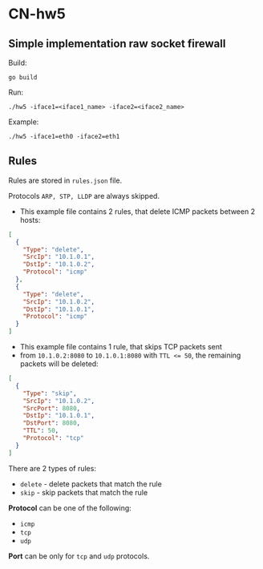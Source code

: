 # CN-hw5

## Simple implementation raw socket firewall

Build:

```go build```

Run:

```./hw5 -iface1=<iface1_name> -iface2=<iface2_name>```

Example:

```./hw5 -iface1=eth0 -iface2=eth1```

## Rules

Rules are stored in `rules.json` file. 

Protocols ```ARP, STP, LLDP``` are always skipped.

- This example file contains 2 rules, that delete ICMP packets between 2 hosts:
```json
[
  {
    "Type": "delete",
    "SrcIp": "10.1.0.1",
    "DstIp": "10.1.0.2",
    "Protocol": "icmp"
  },
  {
    "Type": "delete",
    "SrcIp": "10.1.0.2",
    "DstIp": "10.1.0.1",
    "Protocol": "icmp"
  }
]
```

- This example file contains 1 rule, that skips TCP packets sent 
- from ```10.1.0.2:8080``` to ```10.1.0.1:8080``` with ```TTL <= 50```, the remaining packets will be deleted:
```json
[
  {
    "Type": "skip",
    "SrcIp": "10.1.0.2",
    "SrcPort": 8080,
    "DstIp": "10.1.0.1",
    "DstPort": 8080,
    "TTL": 50,
    "Protocol": "tcp"
  }
]
```


There are 2 types of rules:
- `delete` - delete packets that match the rule
- `skip` - skip packets that match the rule

**Protocol** can be one of the following:
- `icmp`
- `tcp`
- `udp`

**Port** can be only for `tcp` and `udp` protocols.
